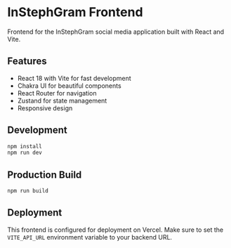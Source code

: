 # InStephGram Frontend

Frontend for the InStephGram social media application built with React and Vite.

## Features

- React 18 with Vite for fast development
- Chakra UI for beautiful components
- React Router for navigation
- Zustand for state management
- Responsive design

## Development

```bash
npm install
npm run dev
```

## Production Build

```bash
npm run build
```

## Deployment

This frontend is configured for deployment on Vercel. Make sure to set the `VITE_API_URL` environment variable to your backend URL.
